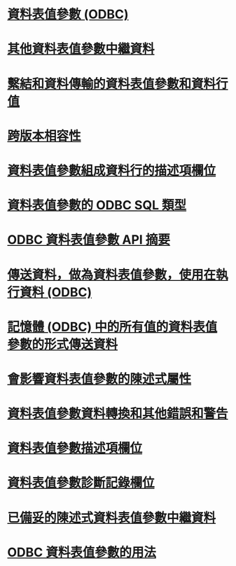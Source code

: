 # [資料表值參數 (ODBC)](table-valued-parameters-odbc.md)

# [其他資料表值參數中繼資料](additional-table-valued-parameter-metadata.md)
# [繫結和資料傳輸的資料表值參數和資料行值](binding-and-data-transfer-of-table-valued-parameters-and-column-values.md)
# [跨版本相容性](cross-version-compatibility.md)
# [資料表值參數組成資料行的描述項欄位](descriptor-fields-for-table-valued-parameter-constituent-columns.md)
# [資料表值參數的 ODBC SQL 類型](odbc-sql-type-for-table-valued-parameters.md)
# [ODBC 資料表值參數 API 摘要](odbc-table-valued-parameter-api-summary.md)
# [傳送資料，做為資料表值參數，使用在執行資料 (ODBC)](sending-data-as-a-table-valued-parameter-using-data-at-execution-odbc.md)
# [記憶體 (ODBC) 中的所有值的資料表值參數的形式傳送資料](sending-data-as-a-table-valued-parameter-with-all-values-in-memory-odbc.md)
# [會影響資料表值參數的陳述式屬性](statement-attributes-that-affect-table-valued-parameters.md)
# [資料表值參數資料轉換和其他錯誤和警告](table-valued-parameter-data-conversion-and-other-errors-and-warnings.md)
# [資料表值參數描述項欄位](table-valued-parameter-descriptor-fields.md)
# [資料表值參數診斷記錄欄位](table-valued-parameter-diagnostic-record-fields.md)
# [已備妥的陳述式資料表值參數中繼資料](table-valued-parameter-metadata-for-prepared-statements.md)
# [ODBC 資料表值參數的用法](uses-of-odbc-table-valued-parameters.md)
